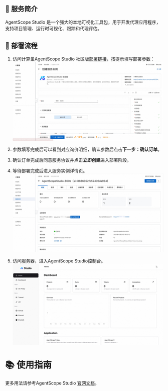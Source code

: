 ## 🌟 服务简介

AgentScope Studio 是一个强大的本地可视化工具包，用于开发代理应用程序，支持项目管理、运行时可视化、跟踪和代理评估。

## 🚀 部署流程

1. 访问计算巢AgentScope Studio 社区版[部署链接](https://computenest.console.aliyun.com/service/instance/create/cn-hangzhou?type=user&ServiceId=service-d4aed774828d45bf9792)，按提示填写部署参数：
   ![image.png](1.jpg)

2. 参数填写完成后可以看到对应询价明细，确认参数后点击**下一步：确认订单**。

3. 确认订单完成后同意服务协议并点击**立即创建**进入部署阶段。

4. 等待部署完成后进入服务实例详情页。
   ![image.png](2.jpg)

5. 访问服务器，进入AgentScope Studio控制台。
    ![image.png](3.jpg)


# 📚 使用指南

更多用法请参考AgentScope Studio [官网文档](https://doc.agentscope.io/zh_CN/)。